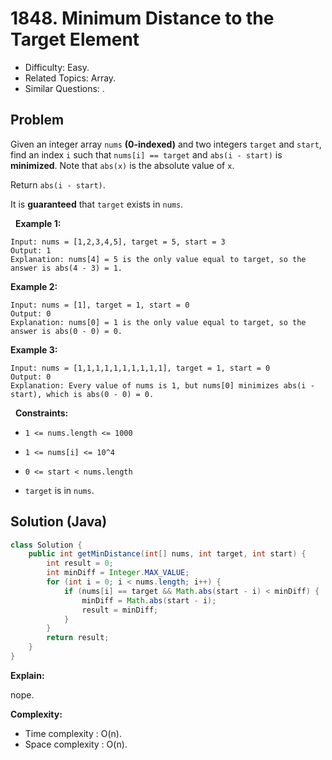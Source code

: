 # 1848. Minimum Distance to the Target Element

- Difficulty: Easy.
- Related Topics: Array.
- Similar Questions: .

## Problem

Given an integer array ```nums``` **(0-indexed)** and two integers ```target``` and ```start```, find an index ```i``` such that ```nums[i] == target``` and ```abs(i - start)``` is **minimized**. Note that ```abs(x)``` is the absolute value of ```x```.

Return ```abs(i - start)```.

It is **guaranteed** that ```target``` exists in ```nums```.

 
**Example 1:**

```
Input: nums = [1,2,3,4,5], target = 5, start = 3
Output: 1
Explanation: nums[4] = 5 is the only value equal to target, so the answer is abs(4 - 3) = 1.
```

**Example 2:**

```
Input: nums = [1], target = 1, start = 0
Output: 0
Explanation: nums[0] = 1 is the only value equal to target, so the answer is abs(0 - 0) = 0.
```

**Example 3:**

```
Input: nums = [1,1,1,1,1,1,1,1,1,1], target = 1, start = 0
Output: 0
Explanation: Every value of nums is 1, but nums[0] minimizes abs(i - start), which is abs(0 - 0) = 0.
```

 
**Constraints:**


	
- ```1 <= nums.length <= 1000```
	
- ```1 <= nums[i] <= 10^4```
	
- ```0 <= start < nums.length```
	
- ```target``` is in ```nums```.



## Solution (Java)

```java
class Solution {
    public int getMinDistance(int[] nums, int target, int start) {
        int result = 0;
        int minDiff = Integer.MAX_VALUE;
        for (int i = 0; i < nums.length; i++) {
            if (nums[i] == target && Math.abs(start - i) < minDiff) {
                minDiff = Math.abs(start - i);
                result = minDiff;
            }
        }
        return result;
    }
}
```

**Explain:**

nope.

**Complexity:**

* Time complexity : O(n).
* Space complexity : O(n).
